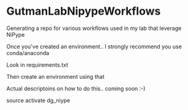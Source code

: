# GutmanLabNipypeWorkflows
Generating a repo for various workflows used in my lab that leverage NiPype


Once you've created an environment.. I strongly recommend you use conda/anaconda

Look in requirements.txt

Then create an environment using that

Actual descriptoins on how to do this.. coming soon :-)


source activate dg_niype
